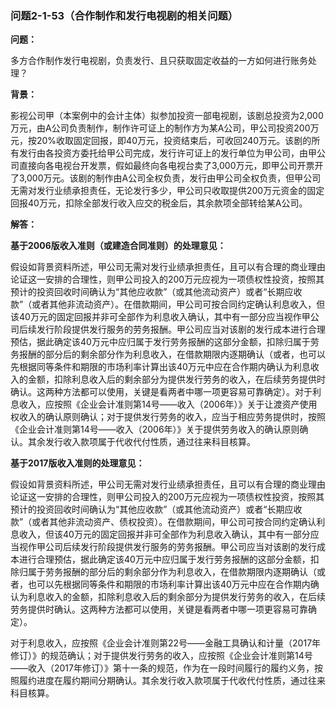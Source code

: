 ### 问题2-1-53（合作制作和发行电视剧的相关问题）

**问题：**

多方合作制作发行电视剧，负责发行、且只获取固定收益的一方如何进行账务处理？

**背景：**

影视公司甲（本案例中的会计主体）拟参加投资一部电视剧，该剧总投资为2,000万元，由A公司负责制作，制作许可证上的制作方为某A公司，甲公司投资200万元，按20%收取固定回报，即40万元，投资结束后，可收回240万元。该剧的所有发行由各投资方委托给甲公司完成，发行许可证上的发行单位为甲公司，由甲公司直接向各电视台开发票，假如最终向各电视台卖了3,000万元，即甲公司开票开了3,000万元。该剧的制作由A公司全权负责，发行由甲公司全权负责，但甲公司无需对发行业绩承担责任，无论发行多少，甲公司只收取提供200万元资金的固定回报40万元，扣除全部发行收入应交的税金后，其余款项全部转给某A公司。

**解答：**

**基于2006版收入准则（或建造合同准则）的处理意见：**

假设如背景资料所述，甲公司无需对发行业绩承担责任，且可以有合理的商业理由论证这一安排的合理性，则甲公司投入的200万元应视为一项债权性投资，按照其预计的投资回收时间确认为“其他应收款”（或其他流动资产）或者“长期应收款”（或者其他非流动资产）。在借款期间，甲公司可按合同约定确认利息收入，但该40万元的固定回报并非可全部作为利息收入确认，其中有一部分应当视作甲公司后续发行阶段提供发行服务的劳务报酬。甲公司应当对该剧的发行成本进行合理预估，据此确定该40万元中应归属于发行劳务报酬的这部分金额，扣除归属于劳务报酬的部分后的剩余部分作为利息收入，在借款期限内逐期确认（或者，也可以先根据同等条件和期限的市场利率计算出该40万元中应在合作期内确认为利息收入的金额，扣除利息收入后的剩余部分为提供发行劳务的收入，在后续劳务提供时确认。这两种方法都可以使用，关键是看两者中哪一项更容易可靠确定）。对于利息收入，应按照《企业会计准则第14号——收入（2006年）》关于让渡资产使用权收入的确认原则确认；对于提供发行劳务的收入，应当于相应劳务提供时，按照《企业会计准则第14号——收入（2006年）》关于提供劳务收入的确认原则确认。其余发行收入款项属于代收代付性质，通过往来科目核算。

**基于2017版收入准则的处理意见：**

假设如背景资料所述，甲公司无需对发行业绩承担责任，且可以有合理的商业理由论证这一安排的合理性，则甲公司投入的200万元应视为一项债权性投资，按照其预计的投资回收时间确认为“其他应收款”（或其他流动资产）或者“长期应收款”（或者其他非流动资产、债权投资）。在借款期间，甲公司可按合同约定确认利息收入，但该40万元的固定回报并非可全部作为利息收入确认，其中有一部分应当视作甲公司后续发行阶段提供发行服务的劳务报酬。甲公司应当对该剧的发行成本进行合理预估，据此确定该40万元中应归属于发行劳务报酬的这部分金额，扣除归属于劳务报酬的部分后的剩余部分作为利息收入，在借款期限内逐期确认（或者，也可以先根据同等条件和期限的市场利率计算出该40万元中应在合作期内确认为利息收入的金额，扣除利息收入后的剩余部分为提供发行劳务的收入，在后续劳务提供时确认。这两种方法都可以使用，关键是看两者中哪一项更容易可靠确定）。

对于利息收入，应按照《企业会计准则第22号——金融工具确认和计量（2017年修订）》的规范确认；对于提供发行劳务的收入，应按照《企业会计准则第14号——收入（2017年修订）》第十一条的规范，作为在一段时间履行的履约义务，按照履约进度在履约期间分期确认。其余发行收入款项属于代收代付性质，通过往来科目核算。
